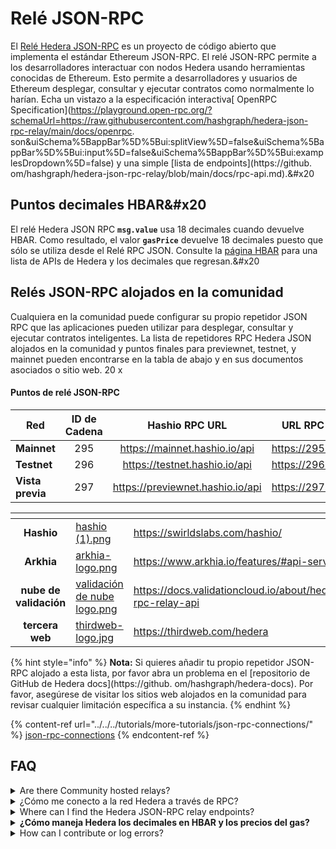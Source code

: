 # Relé JSON-RPC

El [Relé Hedera JSON-RPC](https://github.com/hashgraph/hedera-json-rpc-relay) es un proyecto de código abierto que implementa el estándar Ethereum JSON-RPC. El relé JSON-RPC permite a los desarrolladores interactuar con nodos Hedera usando herramientas conocidas de Ethereum. Esto permite a desarrolladores y usuarios de Ethereum desplegar, consultar y ejecutar contratos como normalmente lo harían. Echa un vistazo a la especificación interactiva[ OpenRPC Specification](https://playground.open-rpc.org/?schemaUrl=https://raw.githubusercontent.com/hashgraph/hedera-json-rpc-relay/main/docs/openrpc. son\&uiSchema%5BappBar%5D%5Bui:splitView%5D=false\&uiSchema%5BappBar%5D%5Bui:input%5D=false\&uiSchema%5BappBar%5D%5Bui:examplesDropdown%5D=false) y una simple [lista de endpoints](https://github. om/hashgraph/hedera-json-rpc-relay/blob/main/docs/rpc-api.md).&#x20

## Puntos decimales HBAR&#x20

El relé Hedera JSON RPC **`msg.value`** usa 18 decimales cuando devuelve HBAR. Como resultado, el valor **`gasPrice`** devuelve 18 decimales puesto que sólo se utiliza desde el Relé RPC JSON. Consulte la [página HBAR](../../../sdks-and-apis/sdks/hbars.md) para una lista de APIs de Hedera y los decimales que regresan.&#x20

## Relés JSON-RPC alojados en la comunidad

Cualquiera en la comunidad puede configurar su propio repetidor JSON RPC que las aplicaciones pueden utilizar para desplegar, consultar y ejecutar contratos inteligentes. La lista de repetidores RPC Hedera JSON alojados en la comunidad y puntos finales para previewnet, testnet, y mainnet pueden encontrarse en la tabla de abajo y en sus documentos asociados o sitio web. 20 x

#### Puntos de relé JSON-RPC

<table><thead><tr><th width="132">Red</th><th width="96" align="center">ID de Cadena</th><th width="266" align="center">Hashio RPC URL</th><th align="center">URL RPC de tercera web</th></tr></thead><tbody><tr><td><strong>Mainnet</strong></td><td align="center">295</td><td align="center"><a href="https://mainnet.hashio.io/api">https://mainnet.hashio.io/api</a></td><td align="center"><a href="https://295.rpc.thirdweb.com">https://295.rpc.thirdweb.com</a></td></tr><tr><td><strong>Testnet</strong></td><td align="center">296</td><td align="center"><a href="https://testnet.hashio.io/api">https://testnet.hashio.io/api</a></td><td align="center"><a href="https://296.rpc.thirdweb.com">https://296.rpc.thirdweb.com</a></td></tr><tr><td><strong>Vista previa</strong></td><td align="center">297</td><td align="center"><a href="https://previewnet.hashio.io/api">https://previewnet.hashio.io/api</a></td><td align="center"><a href="https://297.rpc.thirdweb.com">https://297.rpc.thirdweb.com</a></td></tr></tbody></table>

<table data-view="cards"><thead><tr><th align="center"></th><th data-hidden data-card-cover data-type="files"></th><th data-hidden data-card-target data-type="content-ref"></th></tr></thead><tbody><tr><td align="center"><strong>Hashio</strong></td><td><a href="../../../.gitbook/assets/hashio (1).png">hashio (1).png</a></td><td><a href="https://swirldslabs.com/hashio/">https://swirldslabs.com/hashio/</a></td></tr><tr><td align="center"><strong>Arkhia</strong></td><td><a href="../../../.gitbook/assets/arkhia-logo.png">arkhia-logo.png</a></td><td><a href="https://www.arkhia.io/features/#api-services">https://www.arkhia.io/features/#api-services</a></td></tr><tr><td align="center"><strong>nube de validación</strong></td><td><a href="../../../.gitbook/assets/validation cloud logo.png">validación de nube logo.png</a></td><td><a href="https://docs.validationcloud.io/about/hedera/json-rpc-relay-api">https://docs.validationcloud.io/about/hedera/json-rpc-relay-api</a></td></tr><tr><td align="center"><strong>tercera web</strong></td><td><a href="../../../.gitbook/assets/thirdweb-logo.jpg">thirdweb-logo.jpg</a></td><td><a href="https://thirdweb.com/hedera">https://thirdweb.com/hedera</a></td></tr></tbody></table>

{% hint style="info" %}
**Nota:** Si quieres añadir tu propio repetidor JSON-RPC alojado a esta lista, por favor abra un problema en el [repositorio de GitHub de Hedera docs](https://github. om/hashgraph/hedera-docs). Por favor, asegúrese de visitar los sitios web alojados en la comunidad para revisar cualquier limitación específica a su instancia.&#x20;
{% endhint %}

{% content-ref url="../../../tutorials/more-tutorials/json-rpc-connections/" %}
[json-rpc-connections](../../tutorials/more-tutorials/json-rpc-connections/)
{% endcontent-ref %}

## FAQ

<details>

<summary>Are there Community hosted relays?</summary>

- [**Hashio**](https://swirldslabs.com/hashio/)&#x20
- [**Arkhia**](https://www.arkhia.io/features/#api-services)
- [**Validation Cloud**](https://docs.validationcloud.io/about/hedera/json-rpc-relay-api)

</details>

<details>

<summary>¿Cómo me conecto a la red Hedera a través de RPC?</summary>

La guía de configuración para conectarse a la Red Hedera a través de RPC se puede encontrar [here](../../tutorials/more-tutorials/json-rpc-connections/).

</details>

<details>

<summary>Where can I find the Hedera JSON-RPC relay endpoints?</summary>

Los endpoints para previewnet, testnet y mainnet se pueden encontrar en [Hashio](https://swirldslabs.com/hashio/), accesible a través del sitio web [Swirlds LATI](https://swirldslabs.com/). Siéntete libre de unirte a la discusión en [Stack Overflow](https://stackoverflow.com/questions/76153239/how-can-i-connect-to-hedera-testnet-over-rpc/76153290#76153290) para más preguntas.

</details>

<details>

<summary><strong>¿Cómo maneja Hedera los decimales en HBAR y los precios del gas?</strong></summary>

El Relé JSON-RPC `msg.value` usa 18 decimales cuando devuelve HBAR. El valor `gasPrice` también devuelve 18 decimales. _Échale un vistazo a la_ [_página HBAR_](../../sdks-and-apis/sdks/hbars.md) _para la lista completa de APIs de Hedera y su representación decimal._&#x20

</details>

<details>

<summary>How can I contribute or log errors?</summary>

Para contribuir o registrar errores, por favor consulte la [Guía de contribución](../../../support-and-community/contributing-guide.md) y envíelos como problemas en el [repositorio de GitHub](https://github.com/hashgraph/hedera-json-rpc-relay/issues).

</details>
